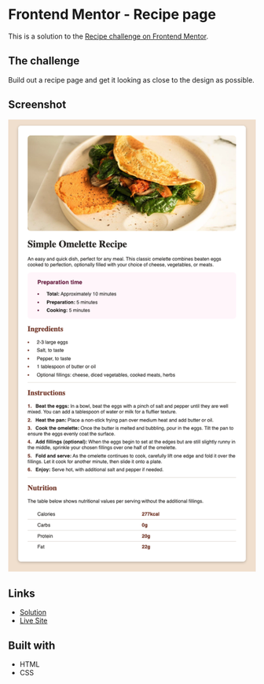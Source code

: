 # Frontend Mentor - Recipe page

This is a solution to the [Recipe challenge on Frontend Mentor](https://www.frontendmentor.io/challenges/recipe-page-KiTsR8QQKm).

## The challenge
Build out a recipe page and get it looking as close to the design as possible.

## Screenshot

![screenshot](./screenshot.png)

## Links
- [Solution](https://github.com/LandonRGeorge/fem-recipe-page)
- [Live Site](https://landonrgeorge.github.io/fem-recipe-page/)

## Built with

- HTML
- CSS